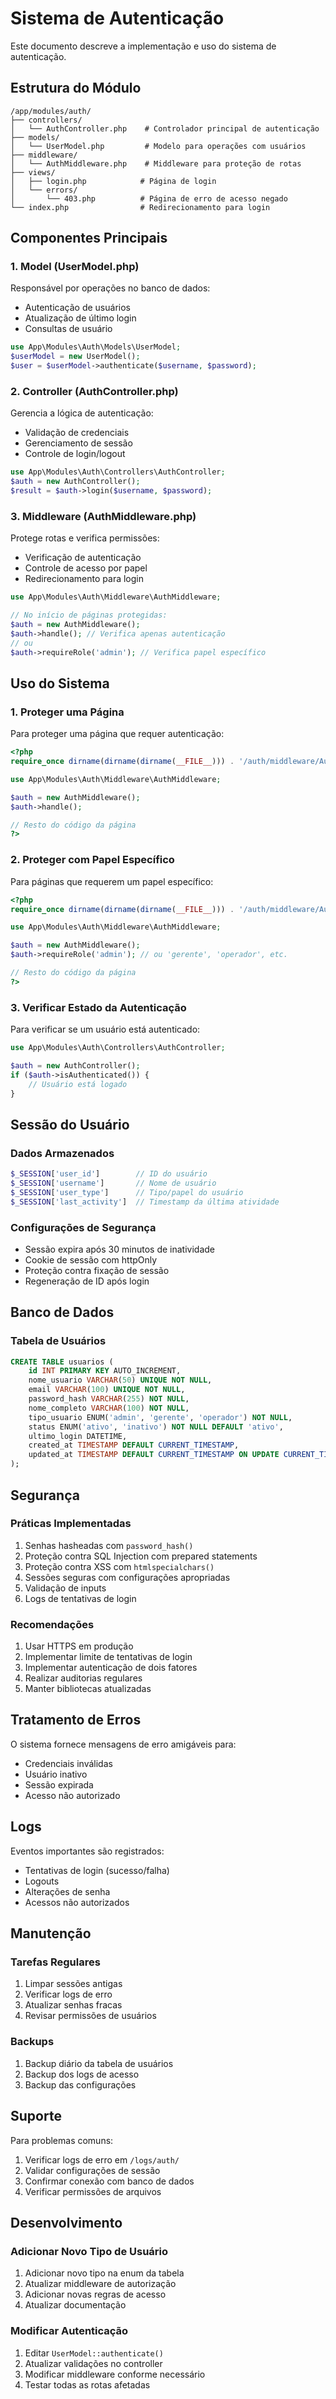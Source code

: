 # Sistema de Autenticação

Este documento descreve a implementação e uso do sistema de autenticação.

## Estrutura do Módulo

```
/app/modules/auth/
├── controllers/
│   └── AuthController.php    # Controlador principal de autenticação
├── models/
│   └── UserModel.php         # Modelo para operações com usuários
├── middleware/
│   └── AuthMiddleware.php    # Middleware para proteção de rotas
├── views/
│   ├── login.php            # Página de login
│   └── errors/
│       └── 403.php          # Página de erro de acesso negado
└── index.php                # Redirecionamento para login
```

## Componentes Principais

### 1. Model (UserModel.php)

Responsável por operações no banco de dados:
- Autenticação de usuários
- Atualização de último login
- Consultas de usuário

```php
use App\Modules\Auth\Models\UserModel;
$userModel = new UserModel();
$user = $userModel->authenticate($username, $password);
```

### 2. Controller (AuthController.php)

Gerencia a lógica de autenticação:
- Validação de credenciais
- Gerenciamento de sessão
- Controle de login/logout

```php
use App\Modules\Auth\Controllers\AuthController;
$auth = new AuthController();
$result = $auth->login($username, $password);
```

### 3. Middleware (AuthMiddleware.php)

Protege rotas e verifica permissões:
- Verificação de autenticação
- Controle de acesso por papel
- Redirecionamento para login

```php
use App\Modules\Auth\Middleware\AuthMiddleware;

// No início de páginas protegidas:
$auth = new AuthMiddleware();
$auth->handle(); // Verifica apenas autenticação
// ou
$auth->requireRole('admin'); // Verifica papel específico
```

## Uso do Sistema

### 1. Proteger uma Página

Para proteger uma página que requer autenticação:

```php
<?php
require_once dirname(dirname(dirname(__FILE__))) . '/auth/middleware/AuthMiddleware.php';

use App\Modules\Auth\Middleware\AuthMiddleware;

$auth = new AuthMiddleware();
$auth->handle();

// Resto do código da página
?>
```

### 2. Proteger com Papel Específico

Para páginas que requerem um papel específico:

```php
<?php
require_once dirname(dirname(dirname(__FILE__))) . '/auth/middleware/AuthMiddleware.php';

use App\Modules\Auth\Middleware\AuthMiddleware;

$auth = new AuthMiddleware();
$auth->requireRole('admin'); // ou 'gerente', 'operador', etc.

// Resto do código da página
?>
```

### 3. Verificar Estado da Autenticação

Para verificar se um usuário está autenticado:

```php
use App\Modules\Auth\Controllers\AuthController;

$auth = new AuthController();
if ($auth->isAuthenticated()) {
    // Usuário está logado
}
```

## Sessão do Usuário

### Dados Armazenados
```php
$_SESSION['user_id']        // ID do usuário
$_SESSION['username']       // Nome de usuário
$_SESSION['user_type']      // Tipo/papel do usuário
$_SESSION['last_activity']  // Timestamp da última atividade
```

### Configurações de Segurança

- Sessão expira após 30 minutos de inatividade
- Cookie de sessão com httpOnly
- Proteção contra fixação de sessão
- Regeneração de ID após login

## Banco de Dados

### Tabela de Usuários
```sql
CREATE TABLE usuarios (
    id INT PRIMARY KEY AUTO_INCREMENT,
    nome_usuario VARCHAR(50) UNIQUE NOT NULL,
    email VARCHAR(100) UNIQUE NOT NULL,
    password_hash VARCHAR(255) NOT NULL,
    nome_completo VARCHAR(100) NOT NULL,
    tipo_usuario ENUM('admin', 'gerente', 'operador') NOT NULL,
    status ENUM('ativo', 'inativo') NOT NULL DEFAULT 'ativo',
    ultimo_login DATETIME,
    created_at TIMESTAMP DEFAULT CURRENT_TIMESTAMP,
    updated_at TIMESTAMP DEFAULT CURRENT_TIMESTAMP ON UPDATE CURRENT_TIMESTAMP
);
```

## Segurança

### Práticas Implementadas
1. Senhas hasheadas com `password_hash()`
2. Proteção contra SQL Injection com prepared statements
3. Proteção contra XSS com `htmlspecialchars()`
4. Sessões seguras com configurações apropriadas
5. Validação de inputs
6. Logs de tentativas de login

### Recomendações
1. Usar HTTPS em produção
2. Implementar limite de tentativas de login
3. Implementar autenticação de dois fatores
4. Realizar auditorias regulares
5. Manter bibliotecas atualizadas

## Tratamento de Erros

O sistema fornece mensagens de erro amigáveis para:
- Credenciais inválidas
- Usuário inativo
- Sessão expirada
- Acesso não autorizado

## Logs

Eventos importantes são registrados:
- Tentativas de login (sucesso/falha)
- Logouts
- Alterações de senha
- Acessos não autorizados

## Manutenção

### Tarefas Regulares
1. Limpar sessões antigas
2. Verificar logs de erro
3. Atualizar senhas fracas
4. Revisar permissões de usuários

### Backups
1. Backup diário da tabela de usuários
2. Backup dos logs de acesso
3. Backup das configurações

## Suporte

Para problemas comuns:
1. Verificar logs de erro em `/logs/auth/`
2. Validar configurações de sessão
3. Confirmar conexão com banco de dados
4. Verificar permissões de arquivos

## Desenvolvimento

### Adicionar Novo Tipo de Usuário
1. Adicionar novo tipo na enum da tabela
2. Atualizar middleware de autorização
3. Adicionar novas regras de acesso
4. Atualizar documentação

### Modificar Autenticação
1. Editar `UserModel::authenticate()`
2. Atualizar validações no controller
3. Modificar middleware conforme necessário
4. Testar todas as rotas afetadas
